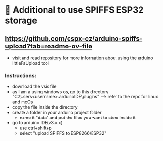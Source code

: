 # 📌 Additional to use SPIFFS ESP32 storage

## https://github.com/espx-cz/arduino-spiffs-upload?tab=readme-ov-file
 - visit and read repository for more information about using the arduino littleFsUpload tool

### Instructions:
 - download the vsix file
 - as I am a using windows os, go to this directory "C:\Users\<username>\.arduinoIDE\plugins" --> refer to the repo for linux and mcOs
 - copy the file inside the directory
 - create a folder in your arduino project folder
    - name it "data" and put the files you want to store inside it
 - go to arduino IDE(v3.x.x)
    - use ctrl+shift+p
    - select "upload SPIFFS to ESP8266/ESP32"

